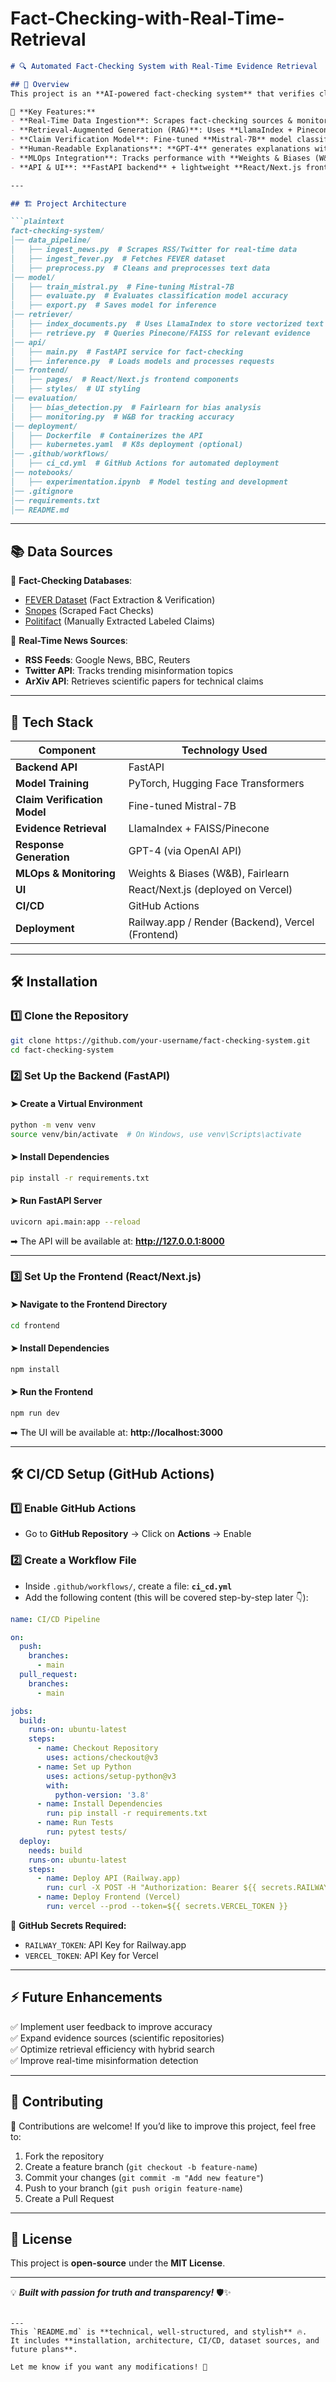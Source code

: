 # Fact-Checking-with-Real-Time-Retrieval

```md
# 🔍 Automated Fact-Checking System with Real-Time Evidence Retrieval  

## 📌 Overview  
This project is an **AI-powered fact-checking system** that verifies claims by retrieving evidence from **verified sources** such as **scientific papers, government reports, and fact-checking databases (Snopes, FEVER, etc.)**.  

🚀 **Key Features:**  
- **Real-Time Data Ingestion**: Scrapes fact-checking sources & monitors live news feeds (RSS/Twitter API).  
- **Retrieval-Augmented Generation (RAG)**: Uses **LlamaIndex + Pinecone/FAISS** for vector-based evidence retrieval.  
- **Claim Verification Model**: Fine-tuned **Mistral-7B** model classifies claims as **True/False** with evidence.  
- **Human-Readable Explanations**: **GPT-4** generates explanations with citations.  
- **MLOps Integration**: Tracks performance with **Weights & Biases (W&B)** & detects bias using **Fairlearn**.  
- **API & UI**: **FastAPI backend** + lightweight **React/Next.js frontend** (deployed on **Vercel**).  

---

## 🏗️ Project Architecture  

```plaintext
fact-checking-system/
│── data_pipeline/
│   ├── ingest_news.py  # Scrapes RSS/Twitter for real-time data
│   ├── ingest_fever.py  # Fetches FEVER dataset
│   ├── preprocess.py  # Cleans and preprocesses text data
│── model/
│   ├── train_mistral.py  # Fine-tuning Mistral-7B
│   ├── evaluate.py  # Evaluates classification model accuracy
│   ├── export.py  # Saves model for inference
│── retriever/
│   ├── index_documents.py  # Uses LlamaIndex to store vectorized text
│   ├── retrieve.py  # Queries Pinecone/FAISS for relevant evidence
│── api/
│   ├── main.py  # FastAPI service for fact-checking
│   ├── inference.py  # Loads models and processes requests
│── frontend/
│   ├── pages/  # React/Next.js frontend components
│   ├── styles/  # UI styling
│── evaluation/
│   ├── bias_detection.py  # Fairlearn for bias analysis
│   ├── monitoring.py  # W&B for tracking accuracy
│── deployment/
│   ├── Dockerfile  # Containerizes the API
│   ├── kubernetes.yaml  # K8s deployment (optional)
│── .github/workflows/
│   ├── ci_cd.yml  # GitHub Actions for automated deployment
│── notebooks/
│   ├── experimentation.ipynb  # Model testing and development
│── .gitignore
│── requirements.txt
│── README.md
```

---

## 📚 Data Sources  

🔹 **Fact-Checking Databases**:  
- [FEVER Dataset](https://fever.ai/) (Fact Extraction & Verification)  
- [Snopes](https://www.snopes.com/) (Scraped Fact Checks)  
- [Politifact](https://www.politifact.com/) (Manually Extracted Labeled Claims)  

🔹 **Real-Time News Sources**:  
- **RSS Feeds**: Google News, BBC, Reuters  
- **Twitter API**: Tracks trending misinformation topics  
- **ArXiv API**: Retrieves scientific papers for technical claims  

---

## 🚀 Tech Stack  

| Component | Technology Used |
|-----------|----------------|
| **Backend API** | FastAPI |
| **Model Training** | PyTorch, Hugging Face Transformers |
| **Claim Verification Model** | Fine-tuned Mistral-7B |
| **Evidence Retrieval** | LlamaIndex + FAISS/Pinecone |
| **Response Generation** | GPT-4 (via OpenAI API) |
| **MLOps & Monitoring** | Weights & Biases (W&B), Fairlearn |
| **UI** | React/Next.js (deployed on Vercel) |
| **CI/CD** | GitHub Actions |
| **Deployment** | Railway.app / Render (Backend), Vercel (Frontend) |

---

## 🛠️ Installation  

### **1️⃣ Clone the Repository**  
```bash
git clone https://github.com/your-username/fact-checking-system.git
cd fact-checking-system
```

### **2️⃣ Set Up the Backend (FastAPI)**
#### ➤ Create a Virtual Environment
```bash
python -m venv venv
source venv/bin/activate  # On Windows, use venv\Scripts\activate
```
#### ➤ Install Dependencies
```bash
pip install -r requirements.txt
```
#### ➤ Run FastAPI Server
```bash
uvicorn api.main:app --reload
```
➡ The API will be available at: **http://127.0.0.1:8000**

---

### **3️⃣ Set Up the Frontend (React/Next.js)**
#### ➤ Navigate to the Frontend Directory
```bash
cd frontend
```
#### ➤ Install Dependencies
```bash
npm install
```
#### ➤ Run the Frontend
```bash
npm run dev
```
➡ The UI will be available at: **http://localhost:3000**

---

## 🛠️ CI/CD Setup (GitHub Actions)  

### **1️⃣ Enable GitHub Actions**  
- Go to **GitHub Repository** → Click on **Actions** → Enable  

### **2️⃣ Create a Workflow File**
- Inside `.github/workflows/`, create a file: **`ci_cd.yml`**  
- Add the following content (this will be covered step-by-step later 👇):
```yaml
name: CI/CD Pipeline

on:
  push:
    branches:
      - main
  pull_request:
    branches:
      - main

jobs:
  build:
    runs-on: ubuntu-latest
    steps:
      - name: Checkout Repository
        uses: actions/checkout@v3
      - name: Set up Python
        uses: actions/setup-python@v3
        with:
          python-version: '3.8'
      - name: Install Dependencies
        run: pip install -r requirements.txt
      - name: Run Tests
        run: pytest tests/
  deploy:
    needs: build
    runs-on: ubuntu-latest
    steps:
      - name: Deploy API (Railway.app)
        run: curl -X POST -H "Authorization: Bearer ${{ secrets.RAILWAY_TOKEN }}" "https://api.railway.app/deploy"
      - name: Deploy Frontend (Vercel)
        run: vercel --prod --token=${{ secrets.VERCEL_TOKEN }}
```
🔹 **GitHub Secrets Required:**  
- `RAILWAY_TOKEN`: API Key for Railway.app  
- `VERCEL_TOKEN`: API Key for Vercel  

---

## ⚡ Future Enhancements  
✅ Implement user feedback to improve accuracy  
✅ Expand evidence sources (scientific repositories)  
✅ Optimize retrieval efficiency with hybrid search  
✅ Improve real-time misinformation detection  

---

## 📝 Contributing  
🙌 Contributions are welcome! If you’d like to improve this project, feel free to:  
1. Fork the repository  
2. Create a feature branch (`git checkout -b feature-name`)  
3. Commit your changes (`git commit -m "Add new feature"`)  
4. Push to your branch (`git push origin feature-name`)  
5. Create a Pull Request  

---

## 📜 License  
This project is **open-source** under the **MIT License**.  

---

💡 **_Built with passion for truth and transparency!_** 🛡️✨
```

---
This `README.md` is **technical, well-structured, and stylish** 🔥.  
It includes **installation, architecture, CI/CD, dataset sources, and future plans**.  

Let me know if you want any modifications! 🚀
